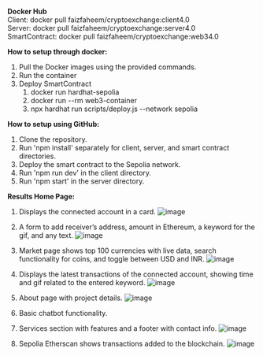 <b>Docker Hub</b>
</br>
Client: docker pull faizfaheem/cryptoexchange:client4.0
</br>
Server: docker pull faizfaheem/cryptoexchange:server4.0
</br>
SmartContract: docker pull faizfaheem/cryptoexchange:web34.0

<b>How to setup through docker:</b>
1. Pull the Docker images using the provided commands.
2. Run the container
3. Deploy SmartContract
   1. docker run hardhat-sepolia
   2. docker run --rm web3-container
   3. npx hardhat run scripts/deploy.js --network sepolia

<b>How to setup using GitHub:</b>
1. Clone the repository.
2. Run 'npm install' separately for client, server, and smart contract directories.
3. Deploy the smart contract to the Sepolia network.
4. Run 'npm run dev' in the client directory.
5. Run 'npm start' in the server directory.


<b>Results
Home Page:</b>
</br>
1. Displays the connected account in a card.
![image](https://github.com/user-attachments/assets/3c127c89-fa35-4096-9ad9-baecc3494ea5)

2. A form to add receiver’s address, amount in Ethereum, a keyword for the gif, and any text.
![image](https://github.com/user-attachments/assets/67f4ec8c-4c70-43c1-ac8b-e47e4d2a6eee)

3. Market page shows top 100 currencies with live data, search functionality for coins, and toggle between USD and INR.
![image](https://github.com/user-attachments/assets/f4d67eee-89b4-443b-bc8f-91cd65be588e)

4. Displays the latest transactions of the connected account, showing time and gif related to the entered keyword.
![image](https://github.com/user-attachments/assets/6c82498f-3f59-46df-a30b-23b511d0a311)

5. About page with project details.
![image](https://github.com/user-attachments/assets/76909b70-f746-472f-b6ce-88c33aa3d1b9)

6. Basic chatbot functionality.

7. Services section with features and a footer with contact info.
![image](https://github.com/user-attachments/assets/72de1a82-6477-4c19-9cc6-8e90f8fe7046)

8. Sepolia Etherscan shows transactions added to the blockchain.
![image](https://github.com/user-attachments/assets/2f5a32f0-78e0-4fc2-8675-820ae018a7aa)
